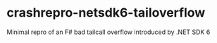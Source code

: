 # crashrepro-netsdk6-tailoverflow
 Minimal repro of an F# bad tailcall overflow introduced by .NET SDK 6
